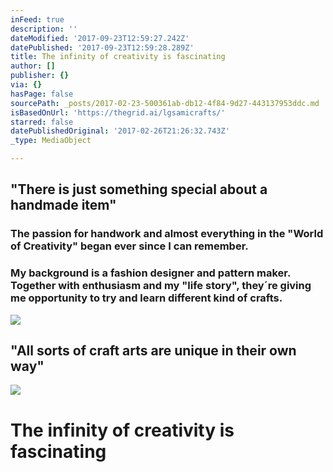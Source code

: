 ```yaml
---
inFeed: true
description: ''
dateModified: '2017-09-23T12:59:27.242Z'
datePublished: '2017-09-23T12:59:28.289Z'
title: The infinity of creativity is fascinating
author: []
publisher: {}
via: {}
hasPage: false
sourcePath: _posts/2017-02-23-500361ab-db12-4f84-9d27-443137953ddc.md
isBasedOnUrl: 'https://thegrid.ai/lgsamicrafts/'
starred: false
datePublishedOriginal: '2017-02-26T21:26:32.743Z'
_type: MediaObject

---
```

## "There is just something special about a handmade item"

### The passion for handwork and almost everything in the "World of Creativity" began ever since I can remember.

### My background is a fashion designer and pattern maker. Together with enthusiasm and my "life story", they´re giving me opportunity to try and learn different kind of crafts.
![](https://the-grid-user-content.s3-us-west-2.amazonaws.com/a9d2f9bc-1d0a-4815-ad25-1301c9cfcc28.jpg)

## "All sorts of craft arts are unique in their own way"
![](https://the-grid-user-content.s3-us-west-2.amazonaws.com/7e58571b-48cf-408f-9986-de42776367eb.jpg)

# The infinity of creativity is fascinating